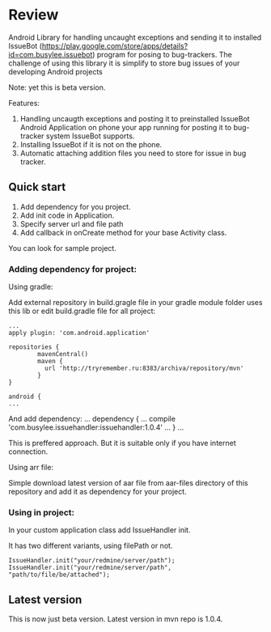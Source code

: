 # Review
Android Library for handling uncaught exceptions and sending it to installed IssueBot (https://play.google.com/store/apps/details?id=com.busylee.issuebot) program for posing to bug-trackers. The challenge of using this library it is simplify to store bug issues of your developing Android projects 

Note: yet this is beta version.

Features:

1. Handling uncaugth exceptions and posting it to preinstalled IssueBot Android Application on phone your app running for posting it to bug-tracker system IssueBot supports.
2. Installing IssueBot if it is not on the phone.
3. Automatic attaching addition files you need to store for issue in bug tracker.


## Quick start

1. Add dependency for you project.
2. Add init code in Application.
3. Specify server url and file path
4. Add callback in onCreate method for your base Activity class.

You can look for sample project.

### Adding dependency for project:

Using gradle:

Add external repository in build.gragle file in your gradle module folder uses this lib or edit build.gradle file for all project:

    ...
    apply plugin: 'com.android.application'
    
    repositories {
            mavenCentral()
            maven {
              url 'http://tryremember.ru:8383/archiva/repository/mvn'
            }
    }
    
    android {
    ...
    

And add dependency:
    ...
    dependency {
    ...
    compile 'com.busylee.issuehandler:issuehandler:1.0.4'
    ...
    }
    ...

This is preffered approach. But it is suitable only if you have internet connection.

Using arr file:

Simple download latest version of aar file from aar-files directory of this repository and add it as dependency for your project.

### Using in project:
In your custom application class add IssueHandler init.

It has two different variants, using filePath or not.

    IssueHandler.init("your/redmine/server/path");
    IssueHandler.init("your/redmine/server/path", "path/to/file/be/attached");


## Latest version

This is now just beta version. Latest version in mvn repo is 1.0.4.
